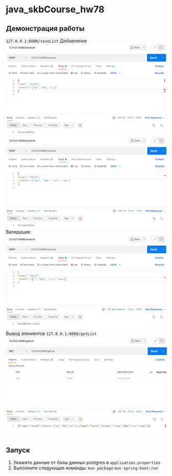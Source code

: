 # java_skbCourse_hw78
## Демонстрация работы
`127.0.0.1:8080/saveList`
Добавление
![](md_images/add1.png)
![](md_images/add2.png)
Валидация:
![](md_images/addv.png)
Вывод элементов
`127.0.0.1:8080/getList`
![](md_images/list.png)
## Запуск
1. Укажите данные от базы данных postgres в `application.properties`
2. Выполните следующие команды:
`mvn package`
`mvn spring-boot:run`